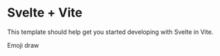 # Svelte + Vite

This template should help get you started developing with Svelte in Vite.

Emoji draw